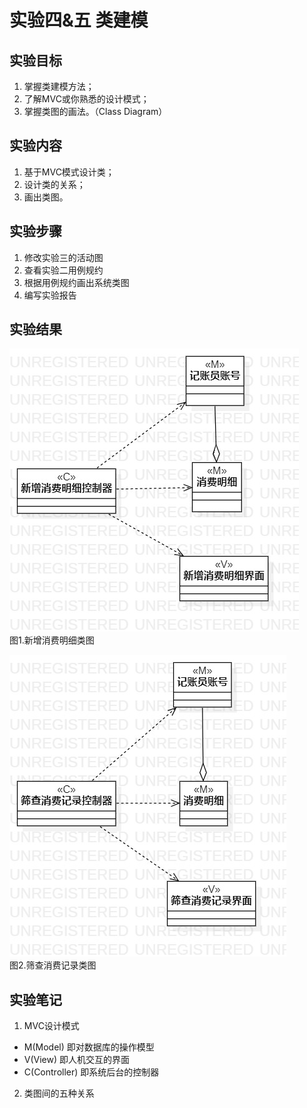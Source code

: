# 实验四&五 类建模

## 实验目标
1. 掌握类建模方法；
2. 了解MVC或你熟悉的设计模式；
3. 掌握类图的画法。（Class Diagram）

## 实验内容
1. 基于MVC模式设计类；
2. 设计类的关系；
3. 画出类图。

## 实验步骤
1. 修改实验三的活动图
2. 查看实验二用例规约
3. 根据用例规约画出系统类图
4. 编写实验报告

## 实验结果
![类图1](./ClassDiagram1.jpg)  
图1.新增消费明细类图

![类图2](./ClassDiagram2.jpg)  
图2.筛查消费记录类图

## 实验笔记
1. MVC设计模式
- M(Model) 即对数据库的操作模型
- V(View) 即人机交互的界面
- C(Controller) 即系统后台的控制器  
2. 类图间的五种关系
